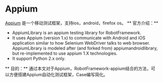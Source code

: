 # Appium
[Appium](https://github.com/appium/appium) 是一个移动测试框架，支持ios，android，firefox os。
** 官方介绍：**  
* AppiumLibrary is an appium testing library for RobotFramework.
* It uses Appium (version 1.x) to communicate with Android and iOS application similar to how Selenium WebDriver talks to web browser.
AppiumLibrary is modeled after (and forked from) appiumandroidlibrary, but re-implemented to use appium 1.X technologies.
* It support Python 2.x only.


** 目的：** 通过本文对于Appium，RobotFramework-appium结合的方法，可以方便搭建Appium自动化测试框架，Case编写简化。

